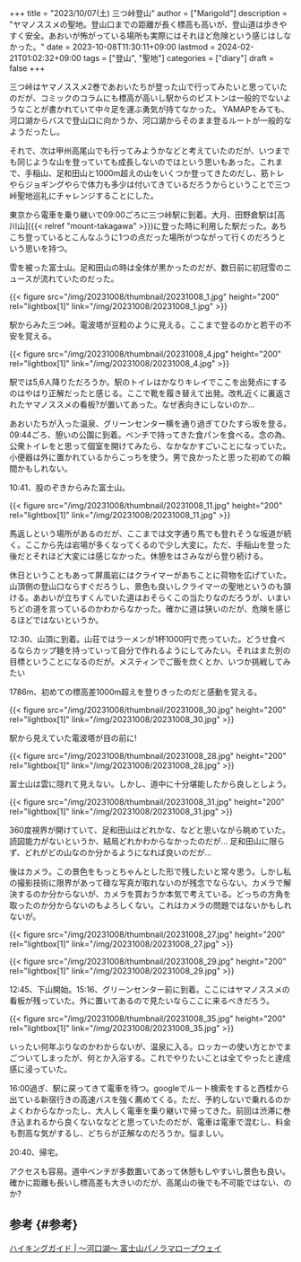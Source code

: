 +++
title = "2023/10/07(土) 三つ峠登山"
author = ["Marigold"]
description = "ヤマノススメの聖地。登山口までの距離が長く標高も高いが、登山道は歩きやすく安全。あおいが怖がっている場所も実際にはそれほど危険という感じはしなかった。"
date = 2023-10-08T11:30:11+09:00
lastmod = 2024-02-21T01:02:32+09:00
tags = ["登山", "聖地"]
categories = ["diary"]
draft = false
+++

三つ峠はヤマノススメ2巻であおいたちが登った山で行ってみたいと思っていたのだが、コミックのコラムにも標高が高いし駅からのピストンは一般的でないようなことが書かれていて中々足を運ぶ勇気が持てなかった。
YAMAPをみても、河口湖からバスで登山口に向かうか、河口湖からそのまま登るルートが一般的なようだったし。

それで、次は甲州高尾山でも行ってみようかなどと考えていたのだが、いつまでも同じような山を登っていても成長しないのではという思いもあった。これまで、手稲山、足和田山と1000m超えの山をいくつか登ってきたのだし、筋トレやらジョギングやらで体力も多少は付いてきているだろうからということで三つ峠聖地巡礼にチャレンジすることにした。

東京から電車を乗り継いで09:00ごろに三つ峠駅に到着。大月、田野倉駅は[高川山]({{< relref "mount-takagawa" >}})に登った時に利用した駅だった。あちこち登っているとこんなふうに1つの点だった場所がつながって行くのだろうという思いを持つ。

雪を被った富士山。足和田山の時は全体が黒かったのだが、数日前に初冠雪のニュースが流れていたのだった。

{{< figure src="/img/20231008/thumbnail/20231008_1.jpg" height="200" rel="lightbox[1]" link="/img/20231008/20231008_1.jpg" >}}

駅からみた三つ峠。電波塔が豆粒のように見える。ここまで登るのかと若干の不安を覚える。

{{< figure src="/img/20231008/thumbnail/20231008_4.jpg" height="200" rel="lightbox[1]" link="/img/20231008/20231008_4.jpg" >}}

駅では5,6人降りただろうか。駅のトイレはかなりキレイでここを出発点にするのはやはり正解だったと感じる。ここで靴を履き替えて出発。改札近くに裏返されたヤマノススメの看板?が置いてあった。なぜ表向きにしないのか...

あおいたちが入った温泉、グリーンセンター横を通り過ぎてひたすら坂を登る。
09:44ごろ、憩いの公園に到着。ベンチで持ってきた食パンを食べる。念の為、公衆トイレをと思って個室を開けてみたら、なかなかすごいことになっていた。小便器は外に置かれているからこっちを使う。男で良かったと思った初めての瞬間かもしれない。

10:41、股のぞきからみた富士山。

{{< figure src="/img/20231008/thumbnail/20231008_11.jpg" height="200" rel="lightbox[1]" link="/img/20231008/20231008_11.jpg" >}}

馬返しという場所があるのだが、ここまでは文字通り馬でも登れそうな坂道が続く。ここから先は岩場が多くなってくるので少し大変に。ただ、手稲山を登った後だとそれほど大変には感じなかった。休憩をはさみながら登り続ける。

休日ということもあって屏風岩にはクライマーがあちことに荷物を広げていた。山頂側の登山口ならすぐだろうし、景色も良いしクライマーの聖地というのも頷ける。あおいが立ちすくんでいた道はおそらくこの当たりなのだろうが、いまいちどの道を言っているのかわからなかった。確かに道は狭いのだが、危険を感じるほどではないというか。

12:30、山頂に到着。山荘ではラーメンが1杯1000円で売っていた。どうせ食べるならカップ麺を持っていって自分で作れるようにしてみたい。それはまた別の目標ということになるのだが。メスティンでご飯を炊くとか、いつか挑戦してみたい

1786m、初めての標高差1000m超えを登りきったのだと感動を覚える。

{{< figure src="/img/20231008/thumbnail/20231008_30.jpg" height="200" rel="lightbox[1]" link="/img/20231008/20231008_30.jpg" >}}

駅から見えていた電波塔が目の前に!

{{< figure src="/img/20231008/thumbnail/20231008_28.jpg" height="200" rel="lightbox[1]" link="/img/20231008/20231008_28.jpg" >}}

富士山は雲に隠れて見えない。しかし、道中に十分堪能したから良しとしよう。

{{< figure src="/img/20231008/thumbnail/20231008_31.jpg" height="200" rel="lightbox[1]" link="/img/20231008/20231008_31.jpg" >}}

360度視界が開けていて、足和田山はどれかな、などと思いながら眺めていた。読図能力がないというか、結局どれかわからなかったのだが...
足和田山に限らず、どれがどの山なのか分かるようになれば良いのだが...

後はカメラ。この景色をもっとちゃんとした形で残したいと常々思う。しかし私の撮影技術に限界があって碌な写真が取れないのが残念でならない。カメラで解決するのか分からないが、カメラを買おうか本気で考えている。どっちの方角を取ったのか分からないのもよろしくない。これはカメラの問題ではないかもしれないが。

{{< figure src="/img/20231008/thumbnail/20231008_27.jpg" height="200" rel="lightbox[1]" link="/img/20231008/20231008_27.jpg" >}}

{{< figure src="/img/20231008/thumbnail/20231008_29.jpg" height="200" rel="lightbox[1]" link="/img/20231008/20231008_29.jpg" >}}

12:45、下山開始。15:16、グリーンセンター前に到着。ここにはヤマノススメの看板が残っていた。外に置いてあるので見たいならここに来るべきだろう。

{{< figure src="/img/20231008/thumbnail/20231008_35.jpg" height="200" rel="lightbox[1]" link="/img/20231008/20231008_35.jpg" >}}

いったい何年ぶりなのかわからないが、温泉に入る。ロッカーの使い方とかでまごついてしまったが、何とか入浴する。これでやりたいことは全てやったと達成感に浸っていた。

16:00過ぎ、駅に戻ってきて電車を待つ。googleでルート検索をすると西桂から出ている新宿行きの高速バスを強く薦めてくる。ただ、予約しないで乗れるのかよくわからなかったし、大人しく電車を乗り継いで帰ってきた。前回は渋滞に巻き込まれるから良くないななどと思っていたのだが、電車は電車で混むし、料金も割高な気がするし、どちらが正解なのだろうか。悩ましい。

20:40、帰宅。

アクセスも容易。道中ベンチが多数置いてあって休憩もしやすいし景色も良い。確かに距離も長いし標高差も大きいのだが、高尾山の後でも不可能ではない、のか?


## 参考 {#参考}

[ハイキングガイド | ～河口湖～ 富士山パノラマロープウェイ](https://www.mtfujiropeway.jp/hiking/)
